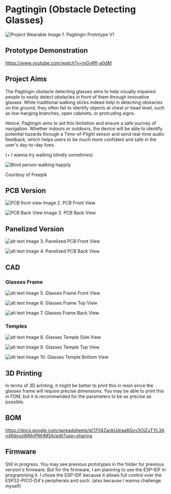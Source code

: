 # Pagtingin (Obstacle Detecting Glasses)

![Project Wearable](PicoPrototype/images/Glasses.jpg)
Image 1. Pagtingin Prototype V1

## Prototype Demonstration
https://www.youtube.com/watch?v=mGvRfI-a0dM

## Project Aims

The Pagtingin obstacle detecting glasses aims to help visually impaired people to easily detect obstacles in front of them through innovative glasses. While traditional walking sticks indeed help in detecting obstacles on the ground, they often fail to identify objects at chest or head level, such as low-hanging branches, open cabinets, or protruding signs. 

Hence, Pagtingin aims to aid this limitation and ensure a safe journey of navigation. Whether indoors or outdoors, the device will be able to identify potential hazards through a Time-of-Flight sensor and send real-time audio feedback, which helps users to be much more confident and safe in the user's day-to-day lives.

(+ I wanna try walking blindly sometimes)

![Blind person walking happily](PicoPrototype/images/blind-man-people-with-disability-handicapped-person-everyday-life-visually-impaired-man-with-walking-stick-descending-steps-city-park.jpg)

Courtesy of Freepik

## PCB Version
![PCB front view](PCB/image.png)
Image 2. PCB Front View

![PCB Back View](PCB/image-1.png)
Image 3. PCB Back View

## Panelized Version

![alt text](PCB/Pagtingin%20Gerber%20Panelized/Untitled_Combined_Top.png)
Image 3. Panelized PCB Front View

![alt text](PCB/Pagtingin%20Gerber%20Panelized/Untitled_Combined_Bottom.png)
Image 4. Panelized PCB Back View

## CAD

### Glasses Frame

![alt text](CADDesign/frame_front.png)
Image 5. Glasses Frame Front View

![alt text](CADDesign/frame_top.png)
Image 6. Glasses Frame Top View

![alt text](CADDesign/frame_back.png)
Image 7. Glasses Frame Back View

### Temples

![alt text](CADDesign/temple_side.png)
Image 8. Glasses Temple Side View

![alt text](CADDesign/temple_top.png)
Image 9. Glasses Temple Top View

![alt text](CADDesign/temple_bottom.png)
Image 10. Glasses Temple Bottom View

## 3D Printing
In terms of 3D printing, it might be better to print this in resin since the glasses frame will require precise dimensions. You may be able to print this in FDM, but it is recommended for the parameters to be as precise as possible.

## BOM
https://docs.google.com/spreadsheets/d/17i14ZackUdraa6Qyv3OiZuTYL3An4RdyssWMnPNHM5A/edit?usp=sharing

## Firmware
Still in progress. You may see previous prototypes in the folder for previous version's firmware. But for the firmware, I am planning to use the ESP-IDF in programming it. I chose the ESP-IDF because it allows full control over the ESP32-PICO-D4's peripherals and such. (also because I wanna challenge myself)